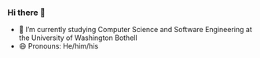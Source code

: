 ### Hi there 👋
- 🌱 I’m currently studying Computer Science and Software Engineering at the University of Washington Bothell
- 😄 Pronouns: He/him/his
